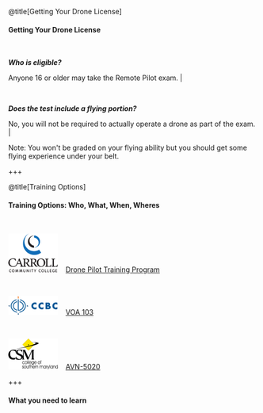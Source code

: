 <div class="slide-bg-style-left"></div><div class="slide-bg-style-right"></div>

@title[Getting Your Drone License]

#### Getting Your Drone License

<br>

_**Who is eligible?**_

  Anyone 16 or older may take the Remote Pilot exam.                              |

<br>

_**Does the test include a flying portion?**_

  No, you will not be required to actually operate a drone as part of the exam.   |

Note:
You won't be graded on your flying ability but you should get some flying experience under your belt.

+++
<div class="slide-bg-style-left"></div><div class="slide-bg-style-right"></div>

@title[Training Options]

#### Training Options: Who, What, When, Wheres

<br>

![Logo](assets/img/logo_carcc.png)&nbsp;&nbsp;&nbsp;&nbsp;[Drone Pilot Training Program](https://www.carrollcc.edu/sites/carroll/Templates/ContentPreview.aspx?id=13309)

<br>

![Logo](assets/img/logo_ccbc_2.png)&nbsp;&nbsp;&nbsp;&nbsp;[VOA 103](https://flexreg.ccbcmd.edu/flexibleregistration/index.jsp?frc=CE)

<br>

![Logo](assets/img/logo_csmd.png)&nbsp;&nbsp;&nbsp;&nbsp;[AVN-5020](https://express.csmd.edu/Online/Services?TOKENIDX=1031438944&SS=1&APP=ST&CONSTITUENCY=WBCE)



+++
#### What you need to learn
